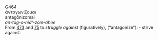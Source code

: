 G464  
ἀνταγωνίζομαι  
antagōnizomai  
*an-tag-o-nid‘-zom-ahee*  
From [473](g0473) and [75](g0075) to *struggle* *against*
(figuratively), (“antagonize”): - strive against.  
